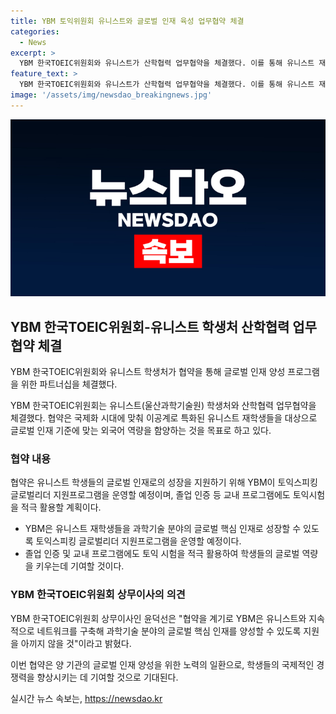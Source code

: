 ```yaml
---
title: YBM 토익위원회 유니스트와 글로벌 인재 육성 업무협약 체결
categories:
  - News
excerpt: >
  YBM 한국TOEIC위원회와 유니스트가 산학협력 업무협약을 체결했다. 이를 통해 유니스트 재학생들은 외국어 역량을 향상시키고, 토익스피킹 글로벌리더 지원프로그램 등을 통해 글로벌 핵심 인재로 성장할 수 있게 된다. 또한, YBM은 유니스트와의 네트워크를 활용하여 핵심 인재 양성을 위한 지원을 지속적으로 진행할 예정이다.
feature_text: >
  YBM 한국TOEIC위원회와 유니스트가 산학협력 업무협약을 체결했다. 이를 통해 유니스트 재학생들은 외국어 역량을 향상시키고, 토익스피킹 글로벌리더 지원프로그램 등을 통해 글로벌 핵심 인재로 성장할 수 있게 된다. 또한, YBM은 유니스트와의 네트워크를 활용하여 핵심 인재 양성을 위한 지원을 지속적으로 진행할 예정이다.
image: '/assets/img/newsdao_breakingnews.jpg'
---
```


<p><img src="/assets/img/newsdao_breakingnews.jpg" alt="firstkoreanews 속보" /></p>

<h2 data-ke-size="size26">YBM 한국TOEIC위원회-유니스트 학생처 산학협력 업무협약 체결</h2>

<p>YBM 한국TOEIC위원회와 유니스트 학생처가 협약을 통해 글로벌 인재 양성 프로그램을 위한 파트너십을 체결했다.</p>

<p data-ke-size="size16">YBM 한국TOEIC위원회는 유니스트(울산과학기술원) 학생처와 산학협력 업무협약을 체결했다. 협약은 국제화 시대에 맞춰 이공계로 특화된 유니스트 재학생들을 대상으로 글로벌 인재 기준에 맞는 외국어 역량을 함양하는 것을 목표로 하고 있다.</p>

<h3>협약 내용</h3>

<p>협약은 유니스트 학생들의 글로벌 인재로의 성장을 지원하기 위해 YBM이 토익스피킹 글로벌리더 지원프로그램을 운영할 예정이며, 졸업 인증 등 교내 프로그램에도 토익시험을 적극 활용할 계획이다.</p>

<ul>
  <li>YBM은 유니스트 재학생들을 과학기술 분야의 글로벌 핵심 인재로 성장할 수 있도록 토익스피킹 글로벌리더 지원프로그램을 운영할 예정이다.</li>
  <li>졸업 인증 및 교내 프로그램에도 토익 시험을 적극 활용하여 학생들의 글로벌 역량을 키우는데 기여할 것이다.</li>
</ul>

<h3>YBM 한국TOEIC위원회 상무이사의 의견</h3>

<p data-ke-size="size16">YBM 한국TOEIC위원회 상무이사인 윤덕선은 "협약을 계기로 YBM은 유니스트와 지속적으로 네트워크를 구축해 과학기술 분야의 글로벌 핵심 인재를 양성할 수 있도록 지원을 아끼지 않을 것"이라고 밝혔다.</p>

<p>이번 협약은 양 기관의 글로벌 인재 양성을 위한 노력의 일환으로, 학생들의 국제적인 경쟁력을 향상시키는 데 기여할 것으로 기대된다.</p>
실시간 뉴스 속보는, <a href="https://newsdao.kr" rel="dofollow">https://newsdao.kr</a>


